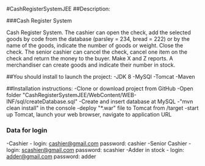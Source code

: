 #CashRegisterSystemJEE
##Description:

###Cash Register System

 Cash Register System. The cashier can open the check, add the selected goods by code from the database (parsley = 234, bread = 222) or by the name of the goods, indicate the number of goods or weight. Close the check. The senior cashier can cancel the check, cancel one item on the check and return the money to the buyer. Make X and Z reports. A merchandiser can create goods and indicate their number in stock.
 
##You should install to launch the project:
-JDK 8
-MySQl
-Tomcat
-Maven

##Installation instructions:
-Clone or download project from GitHub
-Open folder "CashRegisterSystemJEE/WebContent/WEB-INF/sql/createDatabase.sql"
-Create and insert database at MySQL
-"mvn clean install" in the console
-deploy "*.war" file to Tomcat from /target
-start up Tomcat, launch your web browser, navigate to application URL

### Data for login
-Cashier - login: cashier@gmail.com password: cashier
-Senior Cashier - login: scashier@gmail.com password: scashier
-Adder in stock - login: adder@gmail.com password: adder
